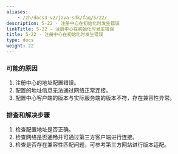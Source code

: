 ```yaml
---
aliases:
    - /zh/docs3-v2/java-sdk/faq/5/22/
description: 5-22 - 注册中心在初始化时发生错误
linkTitle: 5-22 - 注册中心在初始化时发生错误
title: 5-22 - 注册中心在初始化时发生错误
type: docs
weight: 22
---
```





### 可能的原因

1. 注册中心的地址配置错误。
2. 配置的地址信息无法通过网络正常连接。
3. 配置中心客户端的版本与实际服务端的版本不符，存在兼容性异常。

### 排查和解决步骤

1. 检查配置地址是否正确。
2. 检查网络是否通畅并可通过第三方客户端进行连接。
3. 检查是否存在兼容性匹配问题，可参考第三方网站进行版本适配。